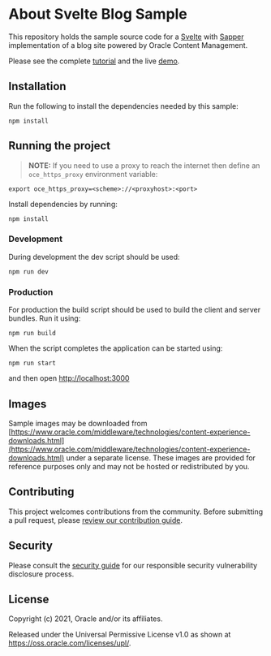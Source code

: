 # About Svelte Blog Sample

This repository holds the sample source code for a [Svelte](https://svelte.dev) with [Sapper](https://sapper.svelte.dev) implementation of a blog site powered by Oracle Content Management.

Please see the complete [tutorial](https://www.oracle.com/pls/topic/lookup?ctx=cloud&id=oce-svelte-blog-sample) and the live [demo](https://headless.mycontentdemo.com/samples/oce-svelte-blog-sample).

## Installation

Run the following to install the dependencies needed by this sample:

```shell
npm install
```

## Running the project

> **NOTE:** If you need to use a proxy to reach the internet then define an `oce_https_proxy` environment variable:  

```shell
export oce_https_proxy=<scheme>://<proxyhost>:<port>
```

Install dependencies by running:

```shell
npm install
```

### Development

During development the dev script should be used:

```shell
npm run dev
```

### Production

For production the build script should be used to build the client and server bundles. Run it using:

```shell
npm run build
```

When the script completes the application can be started using:

```shell
npm run start
```

and then open [http://localhost:3000](http://localhost:3000)

## Images

Sample images may be downloaded from [https://www.oracle.com/middleware/technologies/content-experience-downloads.html](https://www.oracle.com/middleware/technologies/content-experience-downloads.html) under a separate license.  These images are provided for reference purposes only and may not be hosted or redistributed by you.

## Contributing

This project welcomes contributions from the community. Before submitting a pull
request, please [review our contribution guide](./CONTRIBUTING.md).

## Security

Please consult the [security guide](./SECURITY.md) for our responsible security
vulnerability disclosure process.

## License

Copyright (c) 2021, Oracle and/or its affiliates.

Released under the Universal Permissive License v1.0 as shown at
<https://oss.oracle.com/licenses/upl/>.
